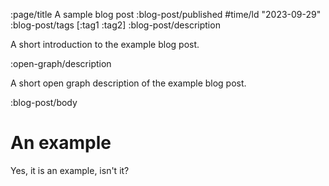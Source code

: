 :page/title A sample blog post
:blog-post/published #time/ld "2023-09-29"
:blog-post/tags [:tag1 :tag2]
:blog-post/description

A short introduction to the example blog post.

:open-graph/description

A short open graph description of the example blog post.

:blog-post/body

# An example

Yes, it is an example, isn't it?
